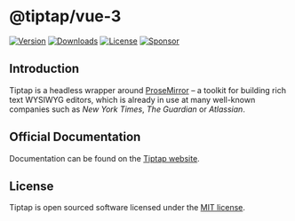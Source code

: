 # @tiptap/vue-3
[![Version](https://img.shields.io/npm/v/@tiptap/vue-3.svg?label=version)](https://www.npmjs.com/package/@tiptap/vue-3)
[![Downloads](https://img.shields.io/npm/dm/@tiptap/vue-3.svg)](https://npmcharts.com/compare/tiptap?minimal=true)
[![License](https://img.shields.io/npm/l/@tiptap/vue-3.svg)](https://www.npmjs.com/package/@tiptap/vue-3)
[![Sponsor](https://img.shields.io/static/v1?label=Sponsor&message=%E2%9D%A4&logo=GitHub)](https://github.com/sponsors/ueberdosis)

## Introduction
Tiptap is a headless wrapper around [ProseMirror](https://ProseMirror.net) – a toolkit for building rich text WYSIWYG editors, which is already in use at many well-known companies such as *New York Times*, *The Guardian* or *Atlassian*.

## Official Documentation
Documentation can be found on the [Tiptap website](https://tiptap.dev).

## License
Tiptap is open sourced software licensed under the [MIT license](https://github.com/ueberdosis/tiptap/blob/main/LICENSE.md).
